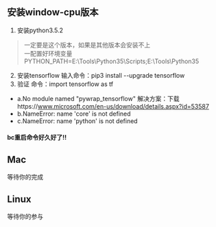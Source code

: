 ## 安装window-cpu版本  
1. 安装python3.5.2   
  > 一定要是这个版本，如果是其他版本会安装不上    
一配置好环境变量
PYTHON_PATH=E:\Tools\Python35\Scripts;E:\Tools\Python35  

2. 安装tensorflow
输入命令：pip3 install --upgrade tensorflow   
3. 验证
命令：import tensorflow as tf 
- a.No module named "pywrap_tensorflow"
解决方案：下载https://www.microsoft.com/en-us/download/details.aspx?id=53587
- b.NameError: name 'core' is not defined
- c.NameError: name 'python' is not defined
#### bc重启命令好久好了!!

## Mac 
等待你的完成
## Linux
等待你的参与
